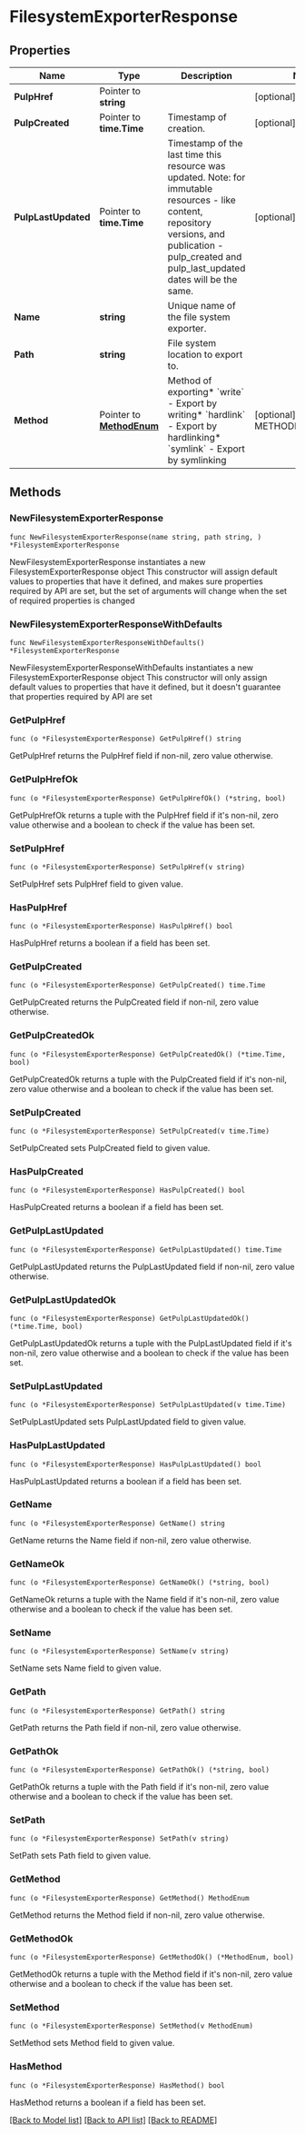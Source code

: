 # FilesystemExporterResponse

## Properties

Name | Type | Description | Notes
------------ | ------------- | ------------- | -------------
**PulpHref** | Pointer to **string** |  | [optional] [readonly] 
**PulpCreated** | Pointer to **time.Time** | Timestamp of creation. | [optional] [readonly] 
**PulpLastUpdated** | Pointer to **time.Time** | Timestamp of the last time this resource was updated. Note: for immutable resources - like content, repository versions, and publication - pulp_created and pulp_last_updated dates will be the same. | [optional] [readonly] 
**Name** | **string** | Unique name of the file system exporter. | 
**Path** | **string** | File system location to export to. | 
**Method** | Pointer to [**MethodEnum**](MethodEnum.md) | Method of exporting* &#x60;write&#x60; - Export by writing* &#x60;hardlink&#x60; - Export by hardlinking* &#x60;symlink&#x60; - Export by symlinking | [optional] [default to METHODENUM_WRITE]

## Methods

### NewFilesystemExporterResponse

`func NewFilesystemExporterResponse(name string, path string, ) *FilesystemExporterResponse`

NewFilesystemExporterResponse instantiates a new FilesystemExporterResponse object
This constructor will assign default values to properties that have it defined,
and makes sure properties required by API are set, but the set of arguments
will change when the set of required properties is changed

### NewFilesystemExporterResponseWithDefaults

`func NewFilesystemExporterResponseWithDefaults() *FilesystemExporterResponse`

NewFilesystemExporterResponseWithDefaults instantiates a new FilesystemExporterResponse object
This constructor will only assign default values to properties that have it defined,
but it doesn't guarantee that properties required by API are set

### GetPulpHref

`func (o *FilesystemExporterResponse) GetPulpHref() string`

GetPulpHref returns the PulpHref field if non-nil, zero value otherwise.

### GetPulpHrefOk

`func (o *FilesystemExporterResponse) GetPulpHrefOk() (*string, bool)`

GetPulpHrefOk returns a tuple with the PulpHref field if it's non-nil, zero value otherwise
and a boolean to check if the value has been set.

### SetPulpHref

`func (o *FilesystemExporterResponse) SetPulpHref(v string)`

SetPulpHref sets PulpHref field to given value.

### HasPulpHref

`func (o *FilesystemExporterResponse) HasPulpHref() bool`

HasPulpHref returns a boolean if a field has been set.

### GetPulpCreated

`func (o *FilesystemExporterResponse) GetPulpCreated() time.Time`

GetPulpCreated returns the PulpCreated field if non-nil, zero value otherwise.

### GetPulpCreatedOk

`func (o *FilesystemExporterResponse) GetPulpCreatedOk() (*time.Time, bool)`

GetPulpCreatedOk returns a tuple with the PulpCreated field if it's non-nil, zero value otherwise
and a boolean to check if the value has been set.

### SetPulpCreated

`func (o *FilesystemExporterResponse) SetPulpCreated(v time.Time)`

SetPulpCreated sets PulpCreated field to given value.

### HasPulpCreated

`func (o *FilesystemExporterResponse) HasPulpCreated() bool`

HasPulpCreated returns a boolean if a field has been set.

### GetPulpLastUpdated

`func (o *FilesystemExporterResponse) GetPulpLastUpdated() time.Time`

GetPulpLastUpdated returns the PulpLastUpdated field if non-nil, zero value otherwise.

### GetPulpLastUpdatedOk

`func (o *FilesystemExporterResponse) GetPulpLastUpdatedOk() (*time.Time, bool)`

GetPulpLastUpdatedOk returns a tuple with the PulpLastUpdated field if it's non-nil, zero value otherwise
and a boolean to check if the value has been set.

### SetPulpLastUpdated

`func (o *FilesystemExporterResponse) SetPulpLastUpdated(v time.Time)`

SetPulpLastUpdated sets PulpLastUpdated field to given value.

### HasPulpLastUpdated

`func (o *FilesystemExporterResponse) HasPulpLastUpdated() bool`

HasPulpLastUpdated returns a boolean if a field has been set.

### GetName

`func (o *FilesystemExporterResponse) GetName() string`

GetName returns the Name field if non-nil, zero value otherwise.

### GetNameOk

`func (o *FilesystemExporterResponse) GetNameOk() (*string, bool)`

GetNameOk returns a tuple with the Name field if it's non-nil, zero value otherwise
and a boolean to check if the value has been set.

### SetName

`func (o *FilesystemExporterResponse) SetName(v string)`

SetName sets Name field to given value.


### GetPath

`func (o *FilesystemExporterResponse) GetPath() string`

GetPath returns the Path field if non-nil, zero value otherwise.

### GetPathOk

`func (o *FilesystemExporterResponse) GetPathOk() (*string, bool)`

GetPathOk returns a tuple with the Path field if it's non-nil, zero value otherwise
and a boolean to check if the value has been set.

### SetPath

`func (o *FilesystemExporterResponse) SetPath(v string)`

SetPath sets Path field to given value.


### GetMethod

`func (o *FilesystemExporterResponse) GetMethod() MethodEnum`

GetMethod returns the Method field if non-nil, zero value otherwise.

### GetMethodOk

`func (o *FilesystemExporterResponse) GetMethodOk() (*MethodEnum, bool)`

GetMethodOk returns a tuple with the Method field if it's non-nil, zero value otherwise
and a boolean to check if the value has been set.

### SetMethod

`func (o *FilesystemExporterResponse) SetMethod(v MethodEnum)`

SetMethod sets Method field to given value.

### HasMethod

`func (o *FilesystemExporterResponse) HasMethod() bool`

HasMethod returns a boolean if a field has been set.


[[Back to Model list]](../README.md#documentation-for-models) [[Back to API list]](../README.md#documentation-for-api-endpoints) [[Back to README]](../README.md)


